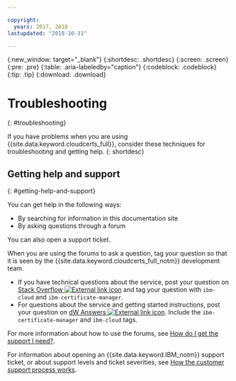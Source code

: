 ```yaml
---

copyright:
  years: 2017, 2018
lastupdated: "2018-10-31"

---
```


{:new_window: target="_blank"}
{:shortdesc: .shortdesc}
{:screen: .screen}
{:pre: .pre}
{:table: .aria-labeledby="caption"}
{:codeblock: .codeblock}
{:tip: .tip}
{:download: .download}

# Troubleshooting
{: #troubleshooting}

If you have problems when you are using {{site.data.keyword.cloudcerts_full}}, consider these techniques for troubleshooting and getting help.
{: shortdesc}

## Getting help and support
{: #getting-help-and-support}



You can get help in the following ways:
- By searching for information in this documentation site
- By asking questions through a forum


You can also open a support ticket.

When you are using the forums to ask a question, tag your question so that it is seen by the {{site.data.keyword.cloudcerts_full_notm}} development team.

- If you have technical questions about the service, post your question on [Stack Overflow ![External link icon](../../icons/launch-glyph.svg "External link icon")](http://stackoverflow.com/search?q=ibm-certificate-manager+ibm-cloud) and tag your question with `ibm-cloud` and `ibm-certificate-manager`.  
- For questions about the service and getting started instructions, post your question on [dW Answers ![External link icon](../../icons/launch-glyph.svg "External link icon")](https://developer.ibm.com/answers/search.html?f=&type=question&q=ibm-certificate-manager&q=ibm-cloud). Include the `ibm-certificate-manager` and `ibm-cloud` tags.

For more information about how to use the forums, see [How do I get the support I need?](/docs/get-support/howtogetsupport.html#getting-customer-support).

For information about opening an {{site.data.keyword.IBM_notm}} support ticket, or about support levels and ticket severities, see [How the customer support process works](/docs/get-support/getstarttssup.html).
